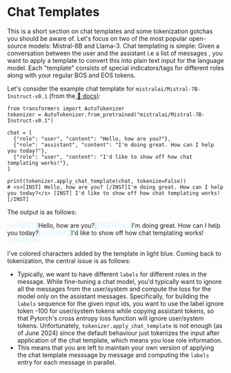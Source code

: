 # Chat Templates

This is a short section on chat templates and some tokenization gotchas you should be aware of. Let's focus on two of the most popular open-source models: Mistral-8B and Llama-3. Chat templating is simple: Given a conversation between the user and the assistant i.e a list of messages , you want to apply a template to convert this into plain text input for the language model. Each "template" consists of special indicators/tags for different roles along with your regular BOS and EOS tokens.

Let's consider the example chat template for `mistralai/Mistral-7B-Instruct-v0.1` (from the[ 🤗 docs](https://huggingface.co/docs/transformers/main/en/chat_templating)):

```
from transformers import AutoTokenizer
tokenizer = AutoTokenizer.from_pretrained("mistralai/Mistral-7B-Instruct-v0.1")

chat = [
  {"role": "user", "content": "Hello, how are you?"},
  {"role": "assistant", "content": "I'm doing great. How can I help you today?"},
  {"role": "user", "content": "I'd like to show off how chat templating works!"},
]

print(tokenizer.apply_chat_template(chat, tokenize=False))
# <s>[INST] Hello, how are you? [/INST]I'm doing great. How can I help you today?</s> [INST] I'd like to show off how chat templating works! [/INST]
```

The output is as follows:

<span style="color: #ccf2ff;">&lt;s&gt;[INST]</span><span style="background-color: #ccf2ff;"> </span>Hello, how are you?<span style="background-color: #ccf2ff;"> </span><span style="color: #ccf2ff;">[/INST]&lt;/s&gt;</span><span style="background-color: #ccf2ff;"> </span>I'm doing great. How can I help you today?<span style="background-color: #ccf2ff;"> </span><span style="color: #ccf2ff;">&lt;s&gt;[INST]</span><span style="background-color: #ccf2ff;"> </span>I'd like to show off how chat templating works!<span style="background-color: #ccf2ff;"> </span><span style="color: #ccf2ff;">[/INST]&lt;/s&gt;</span>


I've colored characters added by the template in light blue. Coming back to tokenization, the central issue is as follows:  
- Typically, we want to have different `labels` for different roles in the message. While fine-tuning a chat model, you'd typically want to ignore all the messages from the user/system and compute the loss for the model only on the assistant messages. Specifically, for building the `labels` sequence for the given input ids, you want to use the label ignore token -100 for user/system tokens while copying assistant tokens, so that Pytorch's cross entropy loss function will ignore user/system tokens. Unfortunately, `tokenizer.apply_chat_template` is not enough (as of June 2024) since the default behaviour just tokenizes the input after application of the chat template, which means you lose role information. 
- This means that you are left to maintain your own version of applying the chat template messsage by message and computing the `labels` entry for each message in parallel. 